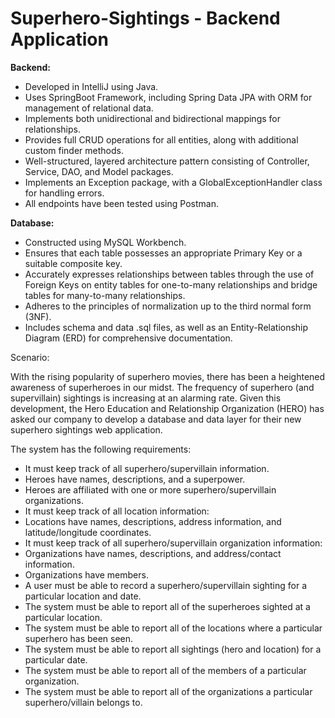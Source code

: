 # Superhero-Sightings - Backend Application

**Backend:**
- Developed in IntelliJ using Java.
- Uses SpringBoot Framework, including Spring Data JPA with ORM for management of relational data.
- Implements both unidirectional and bidirectional mappings for relationships.
- Provides full CRUD operations for all entities, along with additional custom finder methods.
- Well-structured, layered architecture pattern consisting of Controller, Service, DAO, and Model packages.
- Implements an Exception package, with a GlobalExceptionHandler class for handling errors.
- All endpoints have been tested using Postman.
  
**Database:**
- Constructed using MySQL Workbench.
- Ensures that each table possesses an appropriate Primary Key or a suitable composite key.
- Accurately expresses relationships between tables through the use of Foreign Keys on entity tables for one-to-many relationships and bridge tables for many-to-many relationships.
- Adheres to the principles of normalization up to the third normal form (3NF).
- Includes schema and data .sql files, as well as an Entity-Relationship Diagram (ERD) for comprehensive documentation.



Scenario: 

With the rising popularity of superhero movies, there has been a heightened awareness of superheroes in our midst. The frequency of superhero (and supervillain) sightings is increasing at an alarming rate. Given this development, the Hero Education and Relationship Organization (HERO) has asked our company to develop a database and data layer for their new superhero sightings web application.

The system has the following requirements:
- It must keep track of all superhero/supervillain information.
- Heroes have names, descriptions, and a superpower.
- Heroes are affiliated with one or more superhero/supervillain organizations.
- It must keep track of all location information:
- Locations have names, descriptions, address information, and latitude/longitude coordinates.
- It must keep track of all superhero/supervillain organization information:
- Organizations have names, descriptions, and address/contact information.
- Organizations have members.
- A user must be able to record a superhero/supervillain sighting for a particular location and date.
- The system must be able to report all of the superheroes sighted at a particular location.
- The system must be able to report all of the locations where a particular superhero has been seen.
- The system must be able to report all sightings (hero and location) for a particular date.
- The system must be able to report all of the members of a particular organization.
- The system must be able to report all of the organizations a particular superhero/villain belongs to.
